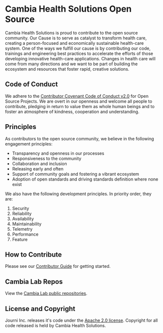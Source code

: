 # Cambia Health Solutions Open Source

Cambia Health Solutions is proud to contribute to the open source community. Our Cause is to serve as catalyst to transform health care, creating a person-focused and economically sustainable health-care system. One of the ways we fulfill our cause is by contributing our code, trainings and engineering best practices to accelerate the efforts of those developing innovative health-care applications. Changes in health care will come from many directions and we want to be part of building the ecosystem and resources that foster rapid, creative solutions.

## Code of Conduct
We adhere to the [Contributor Covenant Code of Conduct v2.0](https://github.com/Cambia-Labs/code-of-conduct/blob/master/code_of_conduct.md) for Open Source Projects. We are overt in our openness and welcome all people to contribute, pledging in return to value them as whole human beings and to foster an atmosphere of kindness, cooperation and understanding. 

## Principles
As contributors to the open source community, we believe in the following engagement principles:

- Transparency and openness in our processes
- Responsiveness to the community
- Collaboration and inclusion
- Releasing early and often
- Support of community goals and fostering a vibrant ecosystem
- Adoption of open standards and driving standards definition where none exist

We also have the following development principles.  In priority order, they are:
1. Security
2. Reliability
3. Availability 
4. Maintainability
5. Telemetry
6. Performance
7. Feature 

## How to Contribute
Please see our [Contributor Guide](https://github.com/Cambia-Labs/code-of-conduct/blob/master/contributor_guide.md) for getting started.

## Cambia Lab Repos
View the [Cambia Lab public repositories](https://github.com/Cambia-Labs/).

## License and Copyright
Journi Inc. releases it's code under the [Apache 2.0 license](https://github.com/Cambia-Labs/code-of-conduct/blob/master/LICENSE). Copyright for all code released is held by Cambia Health Solutions.


